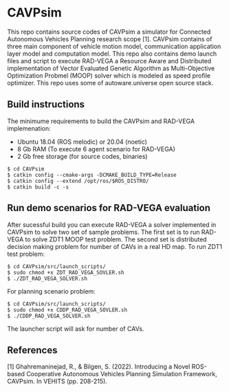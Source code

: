 # CAVPsim
This repo contains source codes of CAVPsim a simulator for Connected Autonomous Vehicles Planning research scope <a id="1">[1]</a>. CAVPsim contains of three main component of vehicle motion model, communication application layer model and computation model. This repo also contains demo launch files and script to execute RAD-VEGA a Resource Aware and Distributed implementation of Vector Evaluated Genetic Algorithm as Multi-Objective Optimization Probmel (MOOP) solver which is modeled as speed profile optimizer.
This repo uses some of autoware.universe open source stack.  

## Build instructions
The minimume requirements to build the CAVPsim and RAD-VEGA implemenation:
- Ubuntu 18.04 (ROS melodic) or 20.04 (noetic)
- 8 Gb RAM (To execute 6 agent scenario for RAD-VEGA)
- 2 Gb free storage (for source codes, binaries)
```
$ cd CAVPsim
$ catkin config --cmake-args -DCMAKE_BUILD_TYPE=Release 
$ catkin config --extend /opt/ros/$ROS_DISTRO/  
$ catkin build -c -s
```
## Run demo scenarios for RAD-VEGA evaluation
After sucessful build you can execute RAD-VEGA a solver implemented in CAVPsim to solve two set of sample problems. The first set is to run RAD-VEGA to solve ZDT1 MOOP test problem. The second set is distributed decision making problem for number of CAVs in a real HD map. To run ZDT1 test problem: 
```
$ cd CAVPsim/src/launch_scripts/
$ sudo chmod +x ZDT_RAD_VEGA_SOVLER.sh
$ ./ZDT_RAD_VEGA_SOLVER.sh
```
For planning scenario problem:
```
$ cd CAVPsim/src/launch_scripts/
$ sudo chmod +x CDDP_RAD_VEGA_SOVLER.sh
$ ./CDDP_RAD_VEGA_SOLVER.sh
```
The launcher script will ask for number of CAVs.

## References
<a id="1">[1]</a> 
Ghahremaninejad, R., & Bilgen, S. (2022). Introducing a Novel ROS-based Cooperative Autonomous Vehicles Planning Simulation Framework, CAVPsim. In VEHITS (pp. 208-215).